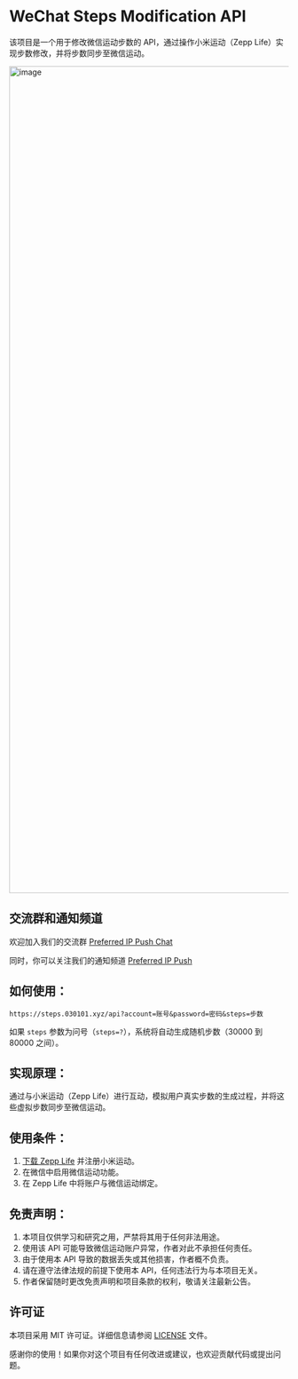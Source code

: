 # WeChat Steps Modification API

该项目是一个用于修改微信运动步数的 API，通过操作小米运动（Zepp Life）实现步数修改，并将步数同步至微信运动。

[<img width="1490" alt="image" src="https://github.com/ymyuuu/Steps-API/assets/135582157/c8a392e4-00e9-4e8f-96b2-c82c68dedae1">
](https://go.030101.xyz/https://cdn.jsdelivr.net/gh/png-dot/pngpng@main/20231209-124229-jy13ga.jpg)

## 交流群和通知频道

欢迎加入我们的交流群 [Preferred IP Push Chat](https://t.me/Preferred_IP_Push_Chat)

同时，你可以关注我们的通知频道 [Preferred IP Push](https://t.me/Preferred_IP_Push)

## 如何使用：

```plaintext
https://steps.030101.xyz/api?account=账号&password=密码&steps=步数
```
如果 <code>steps</code> 参数为问号（<code>steps=?</code>），系统将自动生成随机步数（30000 到 80000 之间）。

## 实现原理：

通过与小米运动（Zepp Life）进行互动，模拟用户真实步数的生成过程，并将这些虚拟步数同步至微信运动。

## 使用条件：

1. [下载 Zepp Life](https://apps.apple.com/cn/app/zepp-life-%E5%8E%9F%E5%B0%8F%E7%B1%B3%E8%BF%90%E5%8A%A8/id938688461) 并注册小米运动。
2. 在微信中启用微信运动功能。
3. 在 Zepp Life 中将账户与微信运动绑定。

## 免责声明：

1. 本项目仅供学习和研究之用，严禁将其用于任何非法用途。
2. 使用该 API 可能导致微信运动账户异常，作者对此不承担任何责任。
3. 由于使用本 API 导致的数据丢失或其他损害，作者概不负责。
4. 请在遵守法律法规的前提下使用本 API，任何违法行为与本项目无关。
5. 作者保留随时更改免责声明和项目条款的权利，敬请关注最新公告。

## 许可证

本项目采用 MIT 许可证。详细信息请参阅 [LICENSE](LICENSE) 文件。

感谢你的使用！如果你对这个项目有任何改进或建议，也欢迎贡献代码或提出问题。
